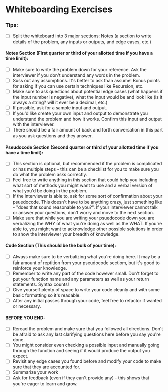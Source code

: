 # Whiteboarding Exercises

### Tips: 
- [ ] Split the whiteboard into 3 major sections: Notes (a section to write details of the problem, any inputs or outputs, and edge cases, etc.)
#### Notes Section (First quarter or third of your allotted time if you have a time limit):
- [ ] Make sure to write the problem down for your reference. Ask the interviewer if you don't understand any words in the problem. 
- [ ] Suss out any assumptions. It's better to ask than assume! Bonus points for asking if you can use certain techniques like Recursion, etc.
- [ ] Make sure to ask questions about potential edge cases (what happens if the input number is negative), what the input would be and look like (is it always a string? will it ever be a decimal, etc.) 
- [ ] If possible, ask for a sample input and output. 
- [ ] If you'd like create your own input and output to demonstrate you understand the problem and how it works. Confirm this input and output with the interviewer. 
- [ ] There should be a fair amount of back and forth conversation in this part as you ask questions and they answer. 
#### Pseudocode Section (Second quarter or third of your allotted time if you have a time limit):
- [ ] This section is optional, but recommended if the problem is complicated or has multiple steps - this can be a checklist for you to make sure you do what the problem asks correctly. 
- [ ] Feel free to write anything in this section that could help you including what sort of methods you might want to use and a verbal version of what you'd be doing in the problem. 
- [ ] If the interviewer is able to, ask for some sort of confirmation about your psuedocode. This doesn't have to be anything crazy, just something like - "does that sound reasonable to you?". If your interviewer cannot talk or answer your questions, don't worry and move to the next section. 
- [ ] Make sure that while you are writing your psuedocode down you are verbalizing the WHY of what you're doing as well as the WHAT. If you're able to, you might want to acknowledge other possible solutions in order to show the interviewer your breadth of knowledge. 
#### Code Section (This should be the bulk of your time):
- [ ] Always make sure to be verbalizing what you're doing here. It may be a fair amount of reptition from your pseudocode sectiom, but it's good to reinforce your knowledge. 
- [ ] Remember to write any part of the code however small. Don't forget to put your function name and any parameters as well as your return statements. Syntax counts!
- [ ] Give yourself plenty of space to write your code cleanly and with some basic formatting so it's readable.
- [ ] After any initial passes through your code, feel free to refactor if wanted or necessary. 
#### BEFORE YOU END:
- [ ] Reread the problem and make sure that you followed all directions. Don't be afraid to ask any last clarifying questions here before you say you're done. 
- [ ] You might consider even checking a possible input and manually going through the function and seeing if it would produce the output you expect. 
- [ ] Revisit any edge cases you found before and modify your code to make sure that they are accounted for. 
- [ ] Summarize your work
- [ ] Ask for feedback (even if they can't provide any) - this shows that you're eager to learn and grow. 

